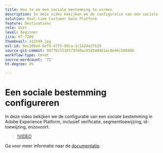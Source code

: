 ```yaml
---
title: Hoe te om een sociale bestemming te vormen
description: In deze video bekijken we de configuratie van een sociale bestemming in Adobe Experience Platform, inclusief verificatie, segmenttoewijzing, id-toewijzing, enzovoort.
solution: Real-time Customer Data Platform
feature: Destinations
role: User
level: Beginner
jira: KT-7206
thumbnail: 332599.jpg
exl-id: 9ec200e6-8ef9-47f5-98ca-1c1a2da3fb29
source-git-commit: 90f7621536573f60ac6585404b1ac0e49cb08496
workflow-type: tm+mt
source-wordcount: '71'
ht-degree: 0%

---
```


# Een sociale bestemming configureren

In deze video bekijken we de configuratie van een sociale bestemming in Adobe Experience Platform, inclusief verificatie, segmenttoewijzing, id-toewijzing, enzovoort.

>[!VIDEO](https://video.tv.adobe.com/v/332599/?quality=12&learn=on)

Ga voor meer informatie naar de [documentatie](https://experienceleague.adobe.com/docs/experience-platform/destinations/catalog/social/overview.html).
